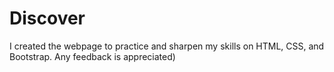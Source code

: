 # Discover
I created the webpage to practice and sharpen my skills on HTML, CSS, and Bootstrap. Any feedback is appreciated)

